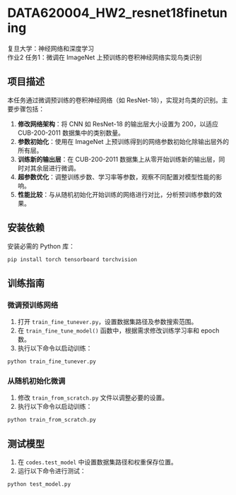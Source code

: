 # DATA620004_HW2_resnet18finetuning

复旦大学：神经网络和深度学习  
作业2 任务1：微调在 ImageNet 上预训练的卷积神经网络实现鸟类识别

## 项目描述
本任务通过微调预训练的卷积神经网络（如 ResNet-18），实现对鸟类的识别。主要步骤包括：

1. **修改网络架构**：将 CNN 如 ResNet-18 的输出层大小设置为 200，以适应 CUB-200-2011 数据集中的类别数量。
2. **参数初始化**：使用在 ImageNet 上预训练得到的网络参数初始化除输出层外的所有层。
3. **训练新的输出层**：在 CUB-200-2011 数据集上从零开始训练新的输出层，同时对其余层进行微调。
4. **超参数优化**：调整训练步数、学习率等参数，观察不同配置对模型性能的影响。
5. **性能比较**：与从随机初始化开始训练的网络进行对比，分析预训练参数的效果。

## 安装依赖

安装必需的 Python 库：

```bash
pip install torch tensorboard torchvision
```

## 训练指南

### 微调预训练网络

1. 打开 `train_fine_tunever.py`，设置数据集路径及参数搜索范围。
2. 在 `train_fine_tune_model()` 函数中，根据需求修改训练学习率和 epoch 数。
3. 执行以下命令以启动训练：

```bash
python train_fine_tunever.py
```

### 从随机初始化微调

1. 修改 `train_from_scratch.py` 文件以调整必要的设置。
2. 执行以下命令以启动训练：

```bash
python train_from_scratch.py
```

## 测试模型

1. 在 `codes.test_model` 中设置数据集路径和权重保存位置。
2. 运行以下命令进行测试：

```bash
python test_model.py
```
